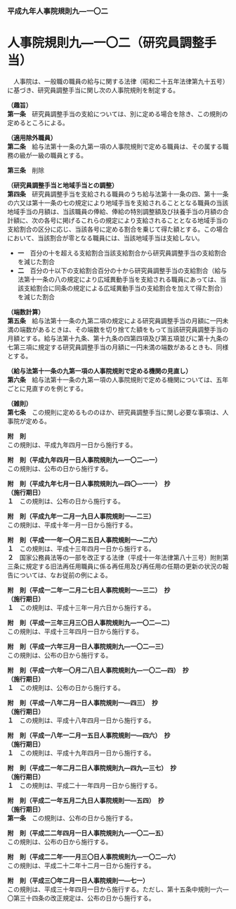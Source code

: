 ### 平成九年人事院規則九―一〇二  
# 人事院規則九―一〇二（研究員調整手当）  
　人事院は、一般職の職員の給与に関する法律（昭和二十五年法律第九十五号）に基づき、研究員調整手当に関し次の人事院規則を制定する。  
  
**（趣旨）**  
**第一条**　研究員調整手当の支給については、別に定める場合を除き、この規則の定めるところによる。  
  
**（適用除外職員）**  
**第二条**　給与法第十一条の九第一項の人事院規則で定める職員は、その属する職務の級が一級の職員とする。  
  
**第三条**　削除  
  
**（研究員調整手当と地域手当との調整）**  
**第四条**　研究員調整手当を支給される職員のうち給与法第十一条の四、第十一条の六又は第十一条の七の規定により地域手当を支給されることとなる職員の当該地域手当の月額は、当該職員の俸給、俸給の特別調整額及び扶養手当の月額の合計額に、次の各号に掲げるこれらの規定により支給されることとなる地域手当の支給割合の区分に応じ、当該各号に定める割合を乗じて得た額とする。この場合において、当該割合が零となる職員には、当該地域手当は支給しない。  
* **一**　百分の十を超える支給割合当該支給割合から研究員調整手当の支給割合を減じた割合  
* **二**　百分の十以下の支給割合百分の十から研究員調整手当の支給割合（給与法第十一条の八の規定により広域異動手当を支給される職員にあっては、当該支給割合に同条の規定による広域異動手当の支給割合を加えて得た割合）を減じた割合  
  
**（端数計算）**  
**第五条**　給与法第十一条の九第二項の規定による研究員調整手当の月額に一円未満の端数があるときは、その端数を切り捨てた額をもって当該研究員調整手当の月額とする。給与法第十九条、第十九条の四第四項及び第五項並びに第十九条の七第三項に規定する研究員調整手当の月額に一円未満の端数があるときも、同様とする。  
  
**（給与法第十一条の九第一項の人事院規則で定める機関の見直し）**  
**第六条**　給与法第十一条の九第一項の人事院規則で定める機関については、五年ごとに見直すのを例とする。  
  
**（雑則）**  
**第七条**　この規則に定めるもののほか、研究員調整手当に関し必要な事項は、人事院が定める。  
  
**附　則**  
この規則は、平成九年四月一日から施行する。  
  
**附　則（平成九年四月一日人事院規則九―一〇二―一）**  
この規則は、公布の日から施行する。  
  
**附　則（平成九年七月一日人事院規則九―四〇―一一）　抄**  
**（施行期日）**  
**１**　この規則は、公布の日から施行する。  
  
**附　則（平成九年一二月一九日人事院規則一―二三）**  
この規則は、平成十年一月一日から施行する。  
  
**附　則（平成一一年一〇月二五日人事院規則一―二六）**  
**１**　この規則は、平成十三年四月一日から施行する。  
**２**　国家公務員法等の一部を改正する法律（平成十一年法律第八十三号）附則第三条に規定する旧法再任用職員に係る再任用及び再任用の任期の更新の状況の報告については、なお従前の例による。  
  
**附　則（平成一二年一二月二七日人事院規則一―三二）　抄**  
**（施行期日）**  
**１**　この規則は、平成十三年一月六日から施行する。  
  
**附　則（平成一三年三月三〇日人事院規則九―一〇二―二）**  
この規則は、平成十三年四月一日から施行する。  
  
**附　則（平成一六年三月一日人事院規則九―一〇二―三）**  
この規則は、公布の日から施行する。  
  
**附　則（平成一六年一〇月二八日人事院規則九―一〇二―四）　抄**  
**（施行期日）**  
**１**　この規則は、公布の日から施行する。  
  
**附　則（平成一八年二月一日人事院規則一―四三）　抄**  
**（施行期日）**  
**１**　この規則は、平成十八年四月一日から施行する。  
  
**附　則（平成一八年一二月一五日人事院規則一―四六）　抄**  
**（施行期日）**  
**１**　この規則は、平成十九年四月一日から施行する。  
  
**附　則（平成二一年二月二日人事院規則九―四九―三七）　抄**  
**（施行期日）**  
**１**　この規則は、平成二十一年四月一日から施行する。  
  
**附　則（平成二一年五月二九日人事院規則一―五四）　抄**  
**（施行期日）**  
**第一条**　この規則は、公布の日から施行する。  
  
**附　則（平成二二年四月一日人事院規則九―一〇二―五）**  
この規則は、公布の日から施行する。  
  
**附　則（平成二二年一一月三〇日人事院規則九―一〇二―六）**  
この規則は、平成二十二年十二月一日から施行する。  
  
**附　則（平成三〇年二月一日人事院規則一―七一）**  
この規則は、平成三十年四月一日から施行する。ただし、第十五条中規則一六―〇第三十四条の改正規定は、公布の日から施行する。  
  
